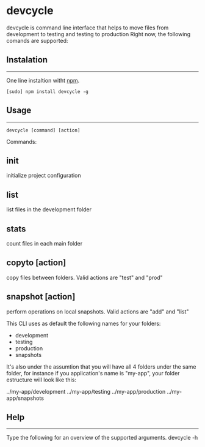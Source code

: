 devcycle
========

devcycle is command line interface that helps to move files from development 
to testing and testing to production
Right now, the following comands are supported:


## Instalation
-----
One line instaltion witht [npm](http://npmjs.org). 

	[sudo] npm install devcycle -g


## Usage
-----
	devcycle [command] [action]
	
Commands: 

## init
initialize project configuration
    
## list
list files in the development folder
    
## stats
count files in each main folder
    
## copyto [action]
copy files between folders. Valid actions are "test" and "prod"
    
## snapshot [action]
perform operations on local snapshots. Valid actions are "add" and "list"

This CLI uses as default the following names for your folders:

* development
* testing
* production
* snapshots

It's also under the assumtion that you will have all 4 folders under the same 
folder, for instance if you application's name is "my-app", your folder estructure
will look like this:

../my-app/development
../my-app/testing
../my-app/production
../my-app/snapshots

## Help
-----
Type the following for an overview of the supported arguments.
		devcycle -h


